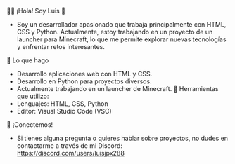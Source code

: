 👨‍💻 ¡Hola! Soy Luis 👋
- Soy un desarrollador apasionado que trabaja principalmente con HTML, CSS y Python. Actualmente, estoy trabajando en un proyecto de un launcher para Minecraft, lo que me permite explorar nuevas tecnologías y enfrentar retos interesantes.

🚀 Lo que hago
- Desarrollo aplicaciones web con HTML y CSS.
- Desarrollo en Python para proyectos diversos.
- Actualmente trabajando en un launcher de Minecraft.
🔧 Herramientas que utilizo:
- Lenguajes: HTML, CSS, Python
- Editor: Visual Studio Code (VSC)

💬 ¡Conectemos!
- Si tienes alguna pregunta o quieres hablar sobre proyectos, no dudes en contactarme a través de mi Discord: https://discord.com/users/luisjpx288



<!---
LuisJPX/LuisJPX is a ✨ special ✨ repository because its `README.md` (this file) appears on your GitHub profile.
You can click the Preview link to take a look at your changes.
--->
